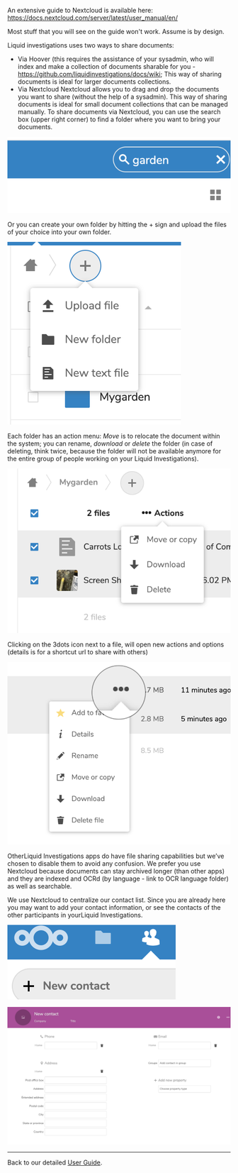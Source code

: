 An extensive guide to Nextcloud is available here: https://docs.nextcloud.com/server/latest/user_manual/en/

Most stuff that you will see on the guide won't work. Assume is by design.

Liquid investigations uses two ways to share documents:
* Via Hoover (this requires the assistance of your sysadmin, who will index and make a collection of documents sharable for you - https://github.com/liquidinvestigations/docs/wiki; This way of sharing documents is ideal for larger documents collections.
* Via Nextcloud 
Nextcloud allows you to drag and drop the documents you want to share (without the help of a sysadmin). This way of sharing documents is ideal for small document collections that can be managed manually.
To share documents via Nextcloud, you can use the search box (upper right corner) to find a folder where you want to bring your documents.

![](https://github.com/liquidinvestigations/docs-img/blob/bf12169dcf1ec1be98308966160de828259e39c0/14.%20Nextcloud%20search%20query%20garden.png)

Or you can create your own folder by hitting the + sign and upload the files of your choice into your own folder.

![](https://github.com/liquidinvestigations/docs-img/blob/bf12169dcf1ec1be98308966160de828259e39c0/15.%20Nextcloud%20plus%20sign.png)

Each folder has an action menu:
_Move_ is to relocate the document within the system; you can rename, _download_ or _delete_ the folder (in case of deleting, think twice, because the folder will not be available anymore for the entire group of people working on your Liquid Investigations).

![](https://github.com/liquidinvestigations/docs-img/blob/bf12169dcf1ec1be98308966160de828259e39c0/16.%20Nextcloud%20action%20menu%20short.png)

Clicking on the 3dots icon next to a file, will open new actions and options (details is for a shortcut url to share with others)

![](https://github.com/liquidinvestigations/docs-img/blob/bf12169dcf1ec1be98308966160de828259e39c0/17.%20Nextcloud%20actions%20menu%20long.png)

OtherLiquid Investigations apps do have file sharing capabilities but we’ve chosen to disable them to avoid any confusion. We prefer you use Nextcloud because documents can stay archived longer (than other apps) and they are indexed and OCRd (by language - link to OCR language folder) as well as searchable.

We use Nextcloud to centralize our contact list. Since you are already here you may want to add your contact information, or see the contacts of the other participants in yourLiquid Investigations.

![](https://github.com/liquidinvestigations/docs-img/blob/bf12169dcf1ec1be98308966160de828259e39c0/18.%20Nextcloud%20new%20contact.png)

![](https://github.com/liquidinvestigations/docs-img/blob/bf12169dcf1ec1be98308966160de828259e39c0/19.%20Nextcloud%20contact%20form.png)

***

Back to our detailed [User Guide](https://github.com/liquidinvestigations/docs/wiki/User-Guide).